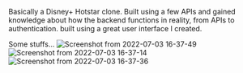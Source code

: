 Basically a Disney+ Hotstar clone. Built using a few APIs and gained knowledge about how the backend functions in reality, from APIs to authentication.
built using a great user interface I created.

Some stuffs...
![Screenshot from 2022-07-03 16-37-49](https://user-images.githubusercontent.com/73515250/194108613-d00a7cdc-dd2c-4e26-b0b0-da05688cafee.png)
![Screenshot from 2022-07-03 16-37-14](https://user-images.githubusercontent.com/73515250/194108647-8de361a7-7d3e-4e83-994e-5ed0f41ec80c.png)
![Screenshot from 2022-07-03 16-37-36](https://user-images.githubusercontent.com/73515250/194108666-d78164d2-da01-432c-8dff-2880ca3acdff.png)
